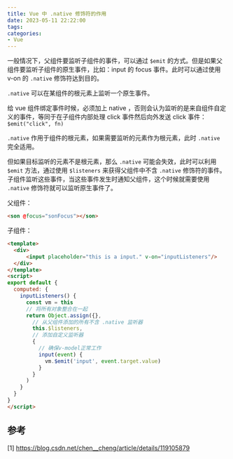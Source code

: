 ```yaml
---
title: Vue 中 .native 修饰符的作用
date: 2023-05-11 22:22:00
tags:
categories:
- Vue
---
```



一般情况下，父组件要监听子组件的事件，可以通过 `$emit` 的方式。但是如果父组件要监听子组件的原生事件，比如：input 的 focus 事件。此时可以通过使用 v-on 的 `.native` 修饰符达到目的。

`.native` 可以在某组件的根元素上监听一个原生事件。 

给 vue 组件绑定事件时候，必须加上 native ，否则会认为监听的是来自组件自定义的事件，等同于在子组件内部处理 click 事件然后向外发送 click 事件：`$emit("click", fn)`

`.native` 作用于组件的根元素，如果需要监听的元素作为根元素，此时 `.native` 完全适用。

但如果目标监听的元素不是根元素，那么 `.native` 可能会失效，此时可以利用 `$emit` 方法，通过使用 `$listeners` 来获得父组件中不含 `.native` 修饰符的事件。子组件监听这些事件，当这些事件发生时通知父组件，这个时候就需要使用 `.native` 修饰符就可以监听原生事件了。

父组件：
```html
<son @focus="sonFocus"></son>
```

子组件：
```html
<template>
  <div>
      <input placeholder="this is a input." v-on="inputListeners"/>
  </div>
</template>
<script>
export default {
  computed: {
    inputListeners() {
      const vm = this
      // 将所有对象整合在一起
      return Object.assign({},
        // 从父组件添加的所有不含 .native 监听器
        this.$listeners,
        // 添加自定义监听器
        {
          // 确保v-model正常工作
          input(event) {
            vm.$emit('input', event.target.value)
          }
        }
      )
    }
  }
}
</script>
```

## 参考
[1] https://blog.csdn.net/chen__cheng/article/details/119105879